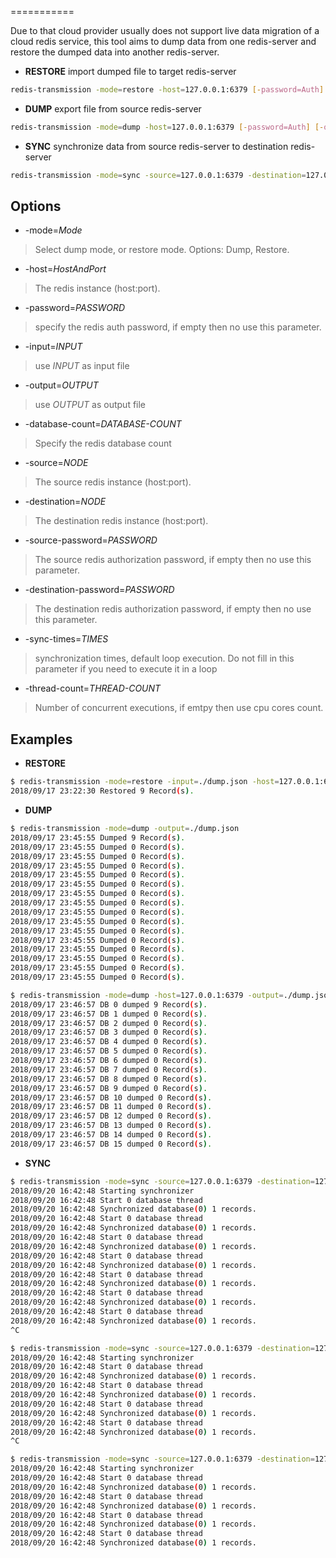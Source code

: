 ===========


Due to that cloud provider usually does not support live data migration of a cloud redis service, this tool aims to dump data from one redis-server and restore the dumped data into another redis-server.


* **RESTORE** import dumped file to target redis-server

```sh
redis-transmission -mode=restore -host=127.0.0.1:6379 [-password=Auth] [-input=/path/to/file]
```

* **DUMP** export file from source redis-server

```sh
redis-transmission -mode=dump -host=127.0.0.1:6379 [-password=Auth] [-output=/path/to/file] [-database-count=16] [-thread-count=4]
```

* **SYNC** synchronize data from source redis-server to destination redis-server

```sh
redis-transmission -mode=sync -source=127.0.0.1:6379 -destination=127.0.0.1:6378 [-source-password=Auth] [-destination-password=Auth] [-database-count=16] [-sync-times=Count] [-thread-count=4]
```

Options
-------

+ -mode=_Mode_

> Select dump mode, or restore mode. Options: Dump, Restore.

+ -host=_HostAndPort_

> The redis instance (host:port).

+ -password=_PASSWORD_

> specify the redis auth password, if empty then no use this parameter.

+ -input=_INPUT_

> use _INPUT_ as input file

+ -output=_OUTPUT_

> use _OUTPUT_ as output file

+ -database-count=_DATABASE-COUNT_

> Specify the redis database count

+ -source=_NODE_

> The source redis instance (host:port).

+ -destination=_NODE_

> The destination redis instance (host:port).

+ -source-password=_PASSWORD_

> The source redis authorization password, if empty then no use this parameter.

+ -destination-password=_PASSWORD_

> The destination redis authorization password, if empty then no use this parameter.

+ -sync-times=_TIMES_

> synchronization times, default loop execution. Do not fill in this parameter if you need to execute it in a loop

+ -thread-count=_THREAD-COUNT_

> Number of concurrent executions, if emtpy then use cpu cores count.

Examples
-------

* **RESTORE**

```sh
$ redis-transmission -mode=restore -input=./dump.json -host=127.0.0.1:6378
2018/09/17 23:22:30 Restored 9 Record(s).
```

* **DUMP**

```sh
$ redis-transmission -mode=dump -output=./dump.json
2018/09/17 23:45:55 Dumped 9 Record(s).
2018/09/17 23:45:55 Dumped 0 Record(s).
2018/09/17 23:45:55 Dumped 0 Record(s).
2018/09/17 23:45:55 Dumped 0 Record(s).
2018/09/17 23:45:55 Dumped 0 Record(s).
2018/09/17 23:45:55 Dumped 0 Record(s).
2018/09/17 23:45:55 Dumped 0 Record(s).
2018/09/17 23:45:55 Dumped 0 Record(s).
2018/09/17 23:45:55 Dumped 0 Record(s).
2018/09/17 23:45:55 Dumped 0 Record(s).
2018/09/17 23:45:55 Dumped 0 Record(s).
2018/09/17 23:45:55 Dumped 0 Record(s).
2018/09/17 23:45:55 Dumped 0 Record(s).
2018/09/17 23:45:55 Dumped 0 Record(s).
2018/09/17 23:45:55 Dumped 0 Record(s).
2018/09/17 23:45:55 Dumped 0 Record(s).

$ redis-transmission -mode=dump -host=127.0.0.1:6379 -output=./dump.json
2018/09/17 23:46:57 DB 0 dumped 9 Record(s).
2018/09/17 23:46:57 DB 1 dumped 0 Record(s).
2018/09/17 23:46:57 DB 2 dumped 0 Record(s).
2018/09/17 23:46:57 DB 3 dumped 0 Record(s).
2018/09/17 23:46:57 DB 4 dumped 0 Record(s).
2018/09/17 23:46:57 DB 5 dumped 0 Record(s).
2018/09/17 23:46:57 DB 6 dumped 0 Record(s).
2018/09/17 23:46:57 DB 7 dumped 0 Record(s).
2018/09/17 23:46:57 DB 8 dumped 0 Record(s).
2018/09/17 23:46:57 DB 9 dumped 0 Record(s).
2018/09/17 23:46:57 DB 10 dumped 0 Record(s).
2018/09/17 23:46:57 DB 11 dumped 0 Record(s).
2018/09/17 23:46:57 DB 12 dumped 0 Record(s).
2018/09/17 23:46:57 DB 13 dumped 0 Record(s).
2018/09/17 23:46:57 DB 14 dumped 0 Record(s).
2018/09/17 23:46:57 DB 15 dumped 0 Record(s).
```

* **SYNC**

```sh
$ redis-transmission -mode=sync -source=127.0.0.1:6379 -destination=127.0.0.1:6378
2018/09/20 16:42:48 Starting synchronizer
2018/09/20 16:42:48 Start 0 database thread
2018/09/20 16:42:48 Synchronized database(0) 1 records.
2018/09/20 16:42:48 Start 0 database thread
2018/09/20 16:42:48 Synchronized database(0) 1 records.
2018/09/20 16:42:48 Start 0 database thread
2018/09/20 16:42:48 Synchronized database(0) 1 records.
2018/09/20 16:42:48 Start 0 database thread
2018/09/20 16:42:48 Synchronized database(0) 1 records.
2018/09/20 16:42:48 Start 0 database thread
2018/09/20 16:42:48 Synchronized database(0) 1 records.
2018/09/20 16:42:48 Start 0 database thread
2018/09/20 16:42:48 Synchronized database(0) 1 records.
2018/09/20 16:42:48 Start 0 database thread
2018/09/20 16:42:48 Synchronized database(0) 1 records.
^C

$ redis-transmission -mode=sync -source=127.0.0.1:6379 -destination=127.0.0.1:6378 -database-count=1
2018/09/20 16:42:48 Starting synchronizer
2018/09/20 16:42:48 Start 0 database thread
2018/09/20 16:42:48 Synchronized database(0) 1 records.
2018/09/20 16:42:48 Start 0 database thread
2018/09/20 16:42:48 Synchronized database(0) 1 records.
2018/09/20 16:42:48 Start 0 database thread
2018/09/20 16:42:48 Synchronized database(0) 1 records.
2018/09/20 16:42:48 Start 0 database thread
2018/09/20 16:42:48 Synchronized database(0) 1 records.
^C

$ redis-transmission -mode=sync -source=127.0.0.1:6379 -destination=127.0.0.1:6378 -database-count=1 -sync-times=4
2018/09/20 16:42:48 Starting synchronizer
2018/09/20 16:42:48 Start 0 database thread
2018/09/20 16:42:48 Synchronized database(0) 1 records.
2018/09/20 16:42:48 Start 0 database thread
2018/09/20 16:42:48 Synchronized database(0) 1 records.
2018/09/20 16:42:48 Start 0 database thread
2018/09/20 16:42:48 Synchronized database(0) 1 records.
2018/09/20 16:42:48 Start 0 database thread
2018/09/20 16:42:48 Synchronized database(0) 1 records.
```

